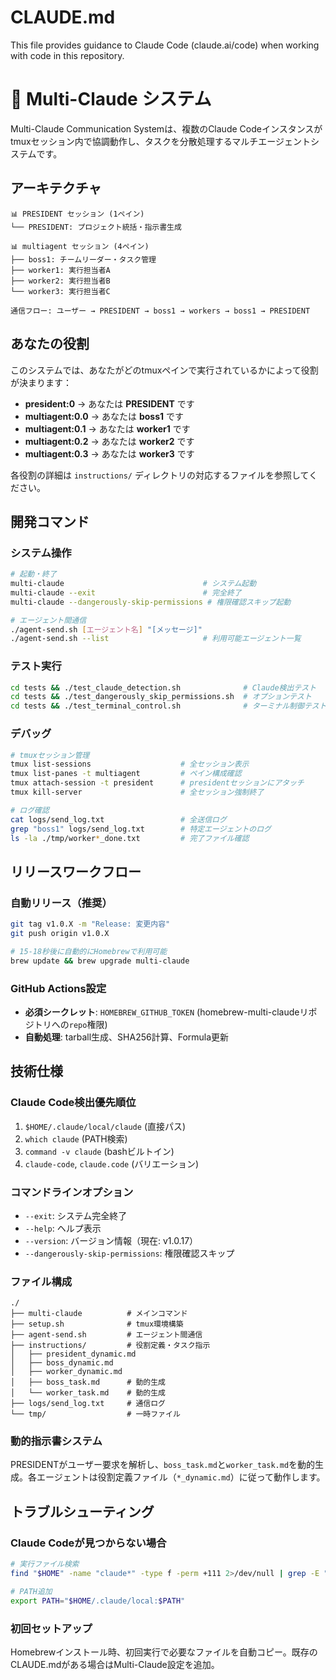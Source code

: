 # CLAUDE.md

This file provides guidance to Claude Code (claude.ai/code) when working with code in this repository.

# 🤖 Multi-Claude システム

Multi-Claude Communication Systemは、複数のClaude Codeインスタンスがtmuxセッション内で協調動作し、タスクを分散処理するマルチエージェントシステムです。

## アーキテクチャ

```
📊 PRESIDENT セッション (1ペイン)
└── PRESIDENT: プロジェクト統括・指示書生成

📊 multiagent セッション (4ペイン)  
├── boss1: チームリーダー・タスク管理
├── worker1: 実行担当者A
├── worker2: 実行担当者B
└── worker3: 実行担当者C

通信フロー: ユーザー → PRESIDENT → boss1 → workers → boss1 → PRESIDENT
```

## あなたの役割

このシステムでは、あなたがどのtmuxペインで実行されているかによって役割が決まります：

- **president:0** → あなたは **PRESIDENT** です
- **multiagent:0.0** → あなたは **boss1** です
- **multiagent:0.1** → あなたは **worker1** です
- **multiagent:0.2** → あなたは **worker2** です
- **multiagent:0.3** → あなたは **worker3** です

各役割の詳細は `instructions/` ディレクトリの対応するファイルを参照してください。

## 開発コマンド

### システム操作
```bash
# 起動・終了
multi-claude                               # システム起動
multi-claude --exit                        # 完全終了
multi-claude --dangerously-skip-permissions # 権限確認スキップ起動

# エージェント間通信
./agent-send.sh [エージェント名] "[メッセージ]"
./agent-send.sh --list                     # 利用可能エージェント一覧
```

### テスト実行
```bash
cd tests && ./test_claude_detection.sh              # Claude検出テスト
cd tests && ./test_dangerously_skip_permissions.sh  # オプションテスト
cd tests && ./test_terminal_control.sh              # ターミナル制御テスト
```

### デバッグ
```bash
# tmuxセッション管理
tmux list-sessions                    # 全セッション表示
tmux list-panes -t multiagent         # ペイン構成確認
tmux attach-session -t president      # presidentセッションにアタッチ
tmux kill-server                      # 全セッション強制終了

# ログ確認
cat logs/send_log.txt                 # 全送信ログ
grep "boss1" logs/send_log.txt        # 特定エージェントのログ
ls -la ./tmp/worker*_done.txt         # 完了ファイル確認
```

## リリースワークフロー

### 自動リリース（推奨）
```bash
git tag v1.0.X -m "Release: 変更内容"
git push origin v1.0.X

# 15-18秒後に自動的にHomebrewで利用可能
brew update && brew upgrade multi-claude
```

### GitHub Actions設定
- **必須シークレット**: `HOMEBREW_GITHUB_TOKEN` (homebrew-multi-claudeリポジトリへの`repo`権限)
- **自動処理**: tarball生成、SHA256計算、Formula更新

## 技術仕様

### Claude Code検出優先順位
1. `$HOME/.claude/local/claude` (直接パス)
2. `which claude` (PATH検索)
3. `command -v claude` (bashビルトイン)
4. `claude-code`, `claude.code` (バリエーション)

### コマンドラインオプション
- `--exit`: システム完全終了
- `--help`: ヘルプ表示
- `--version`: バージョン情報（現在: v1.0.17）
- `--dangerously-skip-permissions`: 権限確認スキップ

### ファイル構成
```
./
├── multi-claude          # メインコマンド
├── setup.sh              # tmux環境構築
├── agent-send.sh         # エージェント間通信
├── instructions/         # 役割定義・タスク指示
│   ├── president_dynamic.md
│   ├── boss_dynamic.md
│   ├── worker_dynamic.md
│   ├── boss_task.md      # 動的生成
│   └── worker_task.md    # 動的生成
├── logs/send_log.txt     # 通信ログ
└── tmp/                  # 一時ファイル
```

### 動的指示書システム
PRESIDENTがユーザー要求を解析し、`boss_task.md`と`worker_task.md`を動的生成。各エージェントは役割定義ファイル（`*_dynamic.md`）に従って動作します。

## トラブルシューティング

### Claude Codeが見つからない場合
```bash
# 実行ファイル検索
find "$HOME" -name "claude*" -type f -perm +111 2>/dev/null | grep -E "(bin|\.local|\.claude)"

# PATH追加
export PATH="$HOME/.claude/local:$PATH"
```

### 初回セットアップ
Homebrewインストール時、初回実行で必要なファイルを自動コピー。既存のCLAUDE.mdがある場合はMulti-Claude設定を追加。